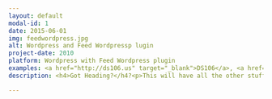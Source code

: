 ```yaml
---
layout: default
modal-id: 1
date: 2015-06-01
img: feedwordpress.jpg
alt: Wordpress and Feed Wordpressp lugin
project-date: 2010
platform: Wordpress with Feed Wordpress plugin
examples: <a href="http://ds106.us" target="_blank">DS106</a>, <a href="http://connectedcourses.net/" target="_blank">Connected Courses</a>, <a href="http://thoughtvectors.net/" target="_blank">Thoughtvectors in Concept Space</a>
description: <h4>Got Heading?</h4?<p>This will have all the other stuff worth sharing, I wonder how long content will work!</p><p>Another paragraph.</p>

---
```

